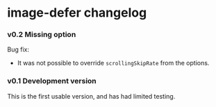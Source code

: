 # image-defer changelog

### v0.2 Missing option

Bug fix:

* It was not possible to override `scrollingSkipRate` from the options.

### v0.1 Development version

This is the first usable version, and has had limited testing.
